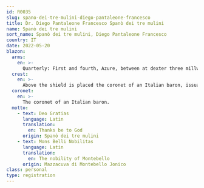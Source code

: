```yaml
---
id: R0035
slug: spano-dei-tre-mulini-diego-pantaleone-francesco
title: Dr. Diego Pantaleone Francesco Spanò dei tre mulini
name: Spanò dei tre mulini
sort_name: Spanò dei tre mulini, Diego Pantaleone Francesco
country: IT
date: 2022-05-20
blazon:
  arms:
    en: >-
      Quarterly: First and fourth, Azure, between at dexter three millwheels Argent (2,1) and at sinister a lion rampant Or, in pale a palm tree eradicated and fructed of the last, below in chief a crescent of the Second (for Spanò dei tre mulini); Second and third, Azure, upon a triple mount Vert, a lion rampant Or, marchionally crowned of the Same, armed and langued Gules (for Mazzacuva di Montebello Jonico).
  crest:
    en: >-
      Above the shield is placed the coronet of an Italian baron, issuant from which is a helm befitting his degree with mantling at dexter Azure doubled Or and at sinister Azure doubled Argent, bearing for a crest upon a wreath Or and Azure, a demi-lion rampant Or.
  coronet:
    en: >-
      The coronet of an Italian baron.
  motto:
    - text: Deo Gratias
      language: Latin
      translation:
        en: Thanks be to God
      origin: Spanò dei tre mulini
    - text: Mons Belli Nobilitas
      language: Latin
      translation:
        en: The nobility of Montebello
      origin: Mazzacuva di Montebello Jonico
class: personal
type: registration
---
```

